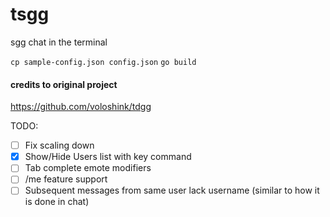 # tsgg
sgg chat in the terminal

`cp sample-config.json config.json`
`go build`

#### credits to original project
https://github.com/voloshink/tdgg

TODO:
- [ ] Fix scaling down
- [x] Show/Hide Users list with key command
- [ ] Tab complete emote modifiers
- [ ] /me feature support
- [ ] Subsequent messages from same user lack username (similar to how it is done in chat)
